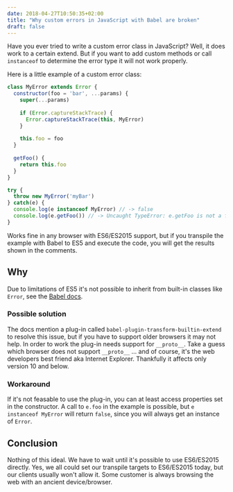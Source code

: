 ```yaml
---
date: 2018-04-27T10:50:35+02:00
title: "Why custom errors in JavaScript with Babel are broken"
draft: false
---
```


Have you ever tried to write a custom error class in JavaScript? Well, it does work to a certain extend. But if you want to add custom methods or call `instanceof` to determine the error type it will not work properly.

Here is a little example of a custom error class:

~~~ javascript
class MyError extends Error {
  constructor(foo = 'bar', ...params) {
    super(...params)
    
    if (Error.captureStackTrace) {
      Error.captureStackTrace(this, MyError)
    }
    
    this.foo = foo
  }
  
  getFoo() {
    return this.foo
  }
}

try {
  throw new MyError('myBar')
} catch(e) {
  console.log(e instanceof MyError) // -> false
  console.log(e.getFoo()) // -> Uncaught TypeError: e.getFoo is not a function
}
~~~

Works fine in any browser with ES6/ES2015 support, but if you transpile the example with Babel to ES5 and execute the code, you will get the results shown in the comments.

## Why

Due to limitations of ES5 it's not possible to inherit from built-in classes like `Error`, see the [Babel docs](https://babeljs.io/docs/usage/caveats/#classes).

### Possible solution

The docs mention a plug-in called `babel-plugin-transform-builtin-extend` to resolve this issue, but if you have to support older browsers it may not help. In order to work the plug-in needs support for `__proto__`. Take a guess which browser does not support `__proto__` ... and of course, it's the web developers best friend aka Internet Explorer. Thankfully it affects only version 10 and below.

### Workaround

If it's not feasable to use the plug-in, you can at least access properties set in the constructor. A call to `e.foo` in the example is possible, but `e instanceof MyError` will return `false`, since you will always get an instance of `Error`.

## Conclusion

Nothing of this ideal. We have to wait until it's possible to use ES6/ES2015 directly. Yes, we all could set our transpile targets to ES6/ES2015 today, but our clients usually won't allow it. Some customer is always browsing the web with an ancient device/browser.
